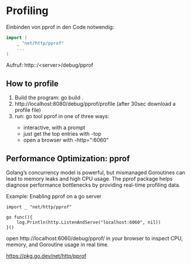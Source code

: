 # Profiling



Einbinden von pprof in den Code notwendig: 

```go
import (
    _ "net/http/pprof"
    ...
)
```

Aufruf: http::/\<server\>/debug/pprof

## How to profile

1. Build the program: go build .
2. http://localhost:8080/debug/pprof/profile (after 30sec download a profile file)
3. run: go tool pprof <binary> <profile-file> in one of three ways:
    * interactive, with a prompt
    * just get the top entries with -top
    * open a browser with -http=":6060"


## Performance Optimization: pprof

Golang’s concurrency model is powerful, but mismanaged Goroutines can lead to memory leaks and high CPU usage. The pprof package helps diagnose performance bottlenecks by providing real-time profiling data.

Example: Enabling pprof on a go server

```
import _ "net/http/pprof"

go func(){
    log.Println(http.ListenAndServe("localhost:6060", nil))
}()
```

open http://localhost:6060/debug/pprof/ in your browser to inspect CPU, memory, and Goroutine usage in real time.

https://pkg.go.dev/net/http/pprof
